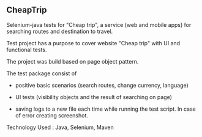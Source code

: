 ## CheapTrip

Selenium-java tests for "Cheap trip", a service (web and mobile apps) for searching routes and destination to travel.

Test project has a purpose to cover website "Cheap trip" with UI and functional tests.

The project was build based on page object pattern.

The test package consist of

*  positive basic scenarios (search routes, change currency, language)

*  UI tests (visibility objects and the result of searching on page)

*  saving logs to a new file each time while running the test script. In case of error creating screenshot.

Technology Used : Java, Selenium, Maven
